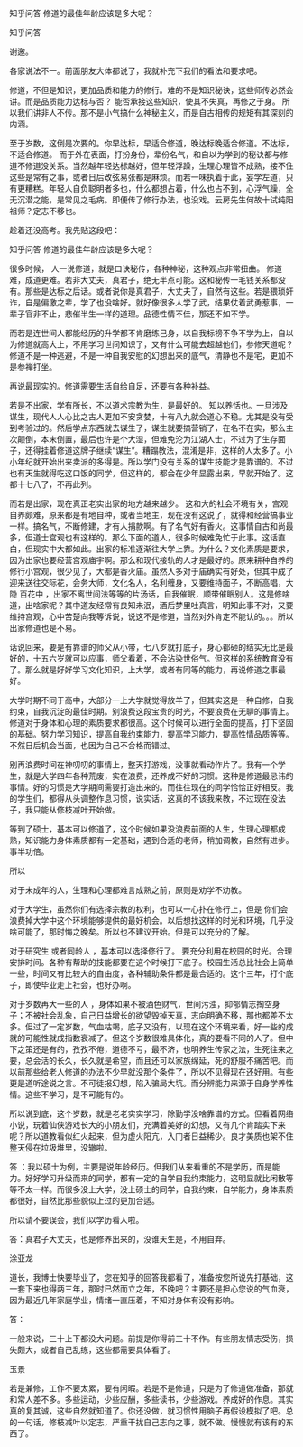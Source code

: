  
 知乎问答 修道的最佳年龄应该是多大呢？ 
 
 
 
 
 
 知乎问答 
 
 

 

 谢邀。

 各家说法不一。前面朋友大体都说了，我就补充下我们的看法和要求吧。

 

 修道，不但是知识，更加品质和能力的修行。难的不是知识秘诀，这些师传必然会讲。而是品质能力达标与否？ 能否承接这些知识，使其不失真，再修之于身。 所以我们讲非人不传。那不是小气搞什么神秘主义，而是自古相传的规矩有其深刻的内涵。

 

 至于岁数，这倒是次要的。你早达标，早适合修道，晚达标晚适合修道。不达标，不适合修道。 而于外在表面，打扮身份，辈份名气，和自以为学到的秘诀都与修道不修道没关系。当然越年轻达标越好，但年轻浮躁，生理心理皆不成熟，接不住这些是常有之事，或者日后改弦易张都是麻烦。而若一味执着于此，妄学左道，只有更糟糕。年轻人自负聪明者多也，什么都想占着，什么也占不到，心浮气躁，全无沉潜之能，是常见之毛病。即便传了修行办法，也没戏。云房先生何故十试纯阳祖师？定志不移也。

 

 趁着还没高考。我先贴这段吧：

 知乎问答 修道的最佳年龄应该是多大呢？ 

 很多时候， 人一说修道，就是口诀秘传，各种神秘，这种观点非常扭曲。 修道难，成道更难。若非大丈夫，真君子，绝无半点可能。这和秘传一毛钱关系都没有。那些是达标之后话。或者说你是真君子，大丈夫了，自然有这些。若是猥琐奸诈，自是偏激之辈，学了也没啥好。就好像很多人学了武，结果仗着武勇惹事，一辈子官非不止，悲催半生一样的道理。品德性情不佳，那还不如不学。

 

 而若是连世间人都能经历的升学都不肯磨练己身，以自我标榜不争不学为上，自以为修道就高大上，不用学习世间知识了，又有什么可能去超越他们，参修天道呢？修道不是一种逃避，不是一种自我安慰的幻想出来的底气，清静也不是宅，更加不是参禅打坐。

 

 再说最现实的。修道需要生活自给自足，还要有各种补益。 

 

 若是不出家，学有所长，不以道术宗教为生，是最好的。 知以养恬也。一旦涉及谋生，现代人人心比之古人更加不安贪婪，十有八九就会道心不稳。尤其是没有受到考验过的。然后学点东西就去谋生了，谋生就要搞营销了，在名不在实，那么主次颠倒，本末倒置，最后也许是个大湿，但难免沦为江湖人士，不过为了生存面子，还得挂着修道这牌子继续“谋生”。糟蹋教法，混淆是非，这样的人太多了。小小年纪就开始出来卖派的多得是。所以学门没有关系的谋生技能才是靠谱的。不过也有天生就得吃这口饭的同学，但这样的，都会在少年显露出来，早就开始了。这都十七八了，不再此列。

 

 而若是出家，现在真正老实出家的地方越来越少。 这和大的社会环境有关，宫观自养颇难，原来都是有地自种，或者当地主，现在没有这说了，就得和经营搞事业一样。搞名气，不断修建，才有人捐款啊。有了名气好有香火。这事情自古和尚最多，但道士宫观也有这样的。那么下面的道人，很多时候难免忙于此事。这话直白，但现实中大都如此。出家的标准逐渐往大学上靠。为什么？文化素质是要求，因为出家也要经营宫观庙宇啊。那么和现代接轨的人才是最好的。原来耕种自养的修行小宫观，很少见了，大都是香火庙。虽然人多对于庙确实有好处，但其中成了迎来送往交际花，会务大师，文化名人，名利缠身，又要维持面子，不断高唱，大隐 百花中 ，出家不离世间法等等的片汤话，自我催眠，顺带催眠别人。这是修啥道，出啥家呢？其中道友经常有良知未泯，酒后梦里吐真言，明知此事不对，又要维持宫观，心中苦楚向我等诉说，说这不是修道，当然对外肯定不能认的。。。所以出家修道也是不易。

 

 话说回来，要是有靠谱的师父从小带，七八岁就打底子，身心都砸的结实无比是最好的，十五六岁就可以应事，师父看着，不会沾染世俗气。但这样的系统教育没有了。那么就是好好学习文化知识，上大学，或者有同等的能力，再说修道之事最好。

 

 大学时期不同于高中，大部分一上大学就觉得放羊了，但其实这是一种自修，自我约束，自我沉淀的最佳时期。别浪费这段宝贵的时光，不要浪费在无聊的事情上。修道对于身体和心理的素质要求都很高。这个时候可以进行全面的提高，打下坚固的基础。努力学习知识，提高自我约束能力，提高学习能力，提高性情品质等等。不然日后机会当面，也因为自己不合格而错过。

 

 别再浪费时间在神叨叨的事情上，整天打游戏，没事就看动作片了。我有一个学生，就是大学四年各种荒废，实在浪费，还养成不好的习惯。这种是修道最忌讳的事情。好的习惯是大学期间需要打造出来的。而往往现在的同学恰恰正好相反。我的学生们，都得从头调整作息习惯，说实话，这真的不该我来教，不过现在没法子，我只能从修枝减叶开始做。

 

 等到了硕士，基本可以修道了，这个时候如果没浪费前面的人生，生理心理都成熟，知识能力身体素质都有一定基础，遇到合适的老师，稍加调教，自然有进步。事半功倍。

 

 所以 

 对于未成年的人，生理和心理都难言成熟之前，原则是劝学不劝教。 

 

 对于大学生，虽然你们有选择宗教的权利，也可以一心扑在修行上，但是 你们会浪费掉大学中这个环境能够提供的最好机会。以后想找这样的时光和环境，几乎没啥可能了，那时悔之晚矣。所以也不建议开始。但是可以充分的了解。 

 

 

 

 对于研究生 或者同龄人 ，基本可以选择修行了。 要充分利用在校园的时光。合理安排时间。各种有帮助的技能都要在这个时候打下底子。校园生活总比社会上简单一些，时间又有比较大的自由度，各种辅助条件都是最合适的。这个三年，打个底子，即使毕业走上社会，也好办啊。

 

 对于岁数再大一些的人 ，身体如果不被酒色财气，世间污浊，抑郁情志掏空身子；不被社会乱象，自己日益增长的欲望毁掉天真，志向明确不移，那也都差不太多。但过了一定岁数，气血枯竭，底子又没有，以现在这个环境来看，好一些的成就的可能性就成指数衰减了。但这个岁数很难具体化，真的要看不同的人了。但中下之策还是有的，孜孜不倦，道德不亏，最不济，也明养生传家之法，生死往来之要，总会活的长久，长久就是希望，而且还可以家族绵延，死的舒服不痛苦吧。而以前那些给老人修道的办法不少早就没那个条件了，所以不见得现在还好用。有些更是道听途说之言。不可徒报幻想，陷入骗局大坑。而分辨能力来源于自身学养性情。这些不学习，是不可能有的。

 

 所以说到底，这个岁数，就是老老实实学习，除勤学没啥靠谱的方式。但看着网络小说，玩着仙侠游戏长大的小朋友们，充满着美好的幻想，又有几个肯踏实下来呢？所以道教看似红火起来，但为虚火阳亢，入门者日益稀少。良才美质也架不住整天侵在垃圾堆里，没辙啦。

 

 答 ：我以硕士为例，主要是说年龄经历。但我们从来看重的不是学历，而是能力。好好学习升级而来的同学，都有一定的自学自我约束能力，这明显就比闲散等等不太一样。而很多没上大学，没上硕士的同学，自我约束，自学能力，身体素质都很好，自然比那些貌似上过的更加合适。

 所以请不要误会，我们以学历看人啦。 

 

 答：真君子大丈夫，也是修养出来的，没谁天生是，不用自弃。

 

 涂亚龙 

 道长，我博士快要毕业了，您在知乎的回答我都看了，准备按您所说先打基础，这一套下来也得两三年，那时已然而立之年，不晚吧？主要还是担心您说的气血衰，因为最近几年家庭学业，情绪一直压着，不知对身体有没有影响。

 

 答：

 一般来说，三十上下都没大问题。前提是你得前三十不作。有些朋友情志受伤，损失颇大，或者自己乱练，这些都需要具体看了。

 

 玉景 

 若是兼修，工作不要太累，要有闲暇。若是不是修道，只是为了修道做准备，那就和常人差不多。多些运动，少些应酬，多些读书，少些游戏。养成好的作息。其实真的复其诚，这些自然就知道了。你还没做，就习惯性用脑子再假设模拟了吧。总的一句话，修枝减叶以定志，严重干扰自己志向之事，就不做。慢慢就有该有的东西了。 